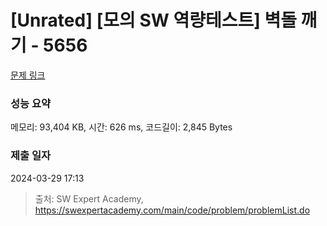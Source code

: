 # [Unrated] [모의 SW 역량테스트] 벽돌 깨기 - 5656 

[문제 링크](https://swexpertacademy.com/main/code/problem/problemDetail.do?contestProbId=AWXRQm6qfL0DFAUo) 

### 성능 요약

메모리: 93,404 KB, 시간: 626 ms, 코드길이: 2,845 Bytes

### 제출 일자

2024-03-29 17:13



> 출처: SW Expert Academy, https://swexpertacademy.com/main/code/problem/problemList.do
